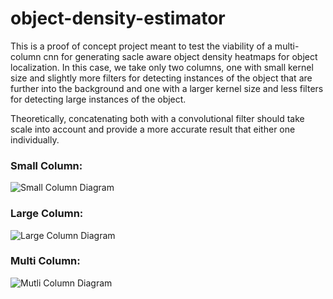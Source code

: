 # object-density-estimator
This is a proof of concept project meant to test the viability of a multi-column cnn for generating sacle aware object density heatmaps for object localization. In this case, we take only two columns, one with small kernel size and slightly more filters for detecting instances of the object that are further into the background and one with a larger kernel size and less filters for detecting large instances of the object.

Theoretically, concatenating both with a convolutional filter should take scale into account and provide a more accurate result that either one individually.

### Small Column:
![Small Column Diagram](https://i.imgur.com/haRX9yX.png)

### Large Column:
![Large Column Diagram](https://i.imgur.com/mvbIcxP.png)

### Multi Column:
![Mutli Column Diagram](https://i.imgur.com/XAXGXA3.png)
